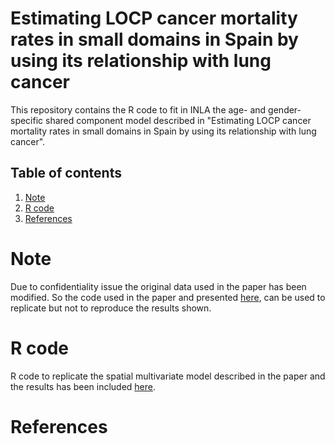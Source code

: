 # Estimating LOCP cancer mortality rates in small domains in Spain by using its relationship with lung cancer

This repository contains the R code to fit in INLA the age- and gender-specific shared component model described in "Estimating LOCP cancer mortality rates in small domains in Spain by using its relationship with lung cancer".

## Table of contents

1.  [Note](#Note)
2.  [R code](#Rcode)
3.  [References](#Ref)

# Note <a name="Note"/>

Due to confidentiality issue the original data used in the paper has been modified. So the code used in the paper and presented [here](https://github.com/GaraziRetegui/Estimating-LOCP-cancer-mortality-rates/tree/main/R), can be used to replicate but not to reproduce the results shown.

# R code <a name="Rcode"/>
R code to replicate the spatial multivariate model described in the paper and the results has been included [here](https://github.com/GaraziRetegui/Estimating-LOCP-cancer-mortality-rates/tree/main/R).

# References <a name="Ref"/>
